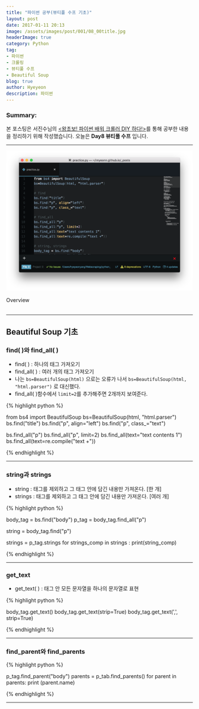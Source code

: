 ```yaml
---
title: "파이썬 공부(뷰티풀 수프 기초)"
layout: post
date: 2017-01-11 20:13
image: /assets/images/post/001/08_00title.jpg
headerImage: true
category: Python
tag:
- 파이썬
- 크롤링
- 뷰티풀 수프
- Beautiful Soup
blog: true
author: Hyeyeon
description: 파이썬
---
```


### Summary:

본 포스팅은 서진수님의 [<왕초보! 파이썬 배워 크롤러 DIY 하다!>](https://www.kyobobook.co.kr/product/detailViewKor.laf?mallGb=KOR&ejkGb=KOR&barcode=9791195484720&orderClick=JAj)를 통해 공부한 내용을 정리하기 위해 작성했습니다. 오늘은 **Day8 뷰티풀 수프** 입니다.

---

![pic1](/assets/images/post/001/11_01.png)
<figcaption class="caption">Overview</figcaption>

<br>

---

## Beautiful Soup 기초

### find( )와 find_all( )

* find( ) : 하나의 태그 가져오기
* find_all( ) : 여러 개의 태그 가져오기
* 나는 `bs=BeautifulSoup(html)` 으로는 오류가 나서 `bs=BeautifulSoup(html, "html.parser")` 로 대신했다.
* find_all( )함수에서 `limit=2`를 추가해주면 2개까지 보여준다.


{% highlight python %}

from bs4 import BeautifulSoup
bs=BeautifulSoup(html, "html.parser")
bs.find("title")
bs.find("p", align="left")
bs.find("p", class_="text")

bs.find_all("p")
bs.find_all("p", limit=2)
bs.find_all(text="text contents 1")
bs.find_all(text=re.compile("text +"))

{% endhighlight %}

---

### string과 strings

* string : 태그를 제외하고 그 태그 안에 담긴 내용만 가져온다. [한 개]
* strings : 태그를 제외하고 그 태그 안에 담긴 내용만 가져온다. [여러 개]

{% highlight python %}

body_tag = bs.find("body")
p_tag = body_tag.find_all("p")

string = body_tag.find("p")

strings = p_tag.strings
for strings_comp in strings :
  print(string_comp)

{% endhighlight %}


---

### get_text

* get_text( ) : 태그 안 모든 문자열을 하나의 문자열로 표현

{% highlight python %}

body_tag.get_text()
body_tag.get_text(strip=True)
body_tag.get_text(',', strip=True)

{% endhighlight %}

---

### find_parent와 find_parents

{% highlight python %}

p_tag.find_parent("body")
parents = p_tab.find_parents()
for parent in parents:
  print (parent.name)

{% endhighlight %}

---
